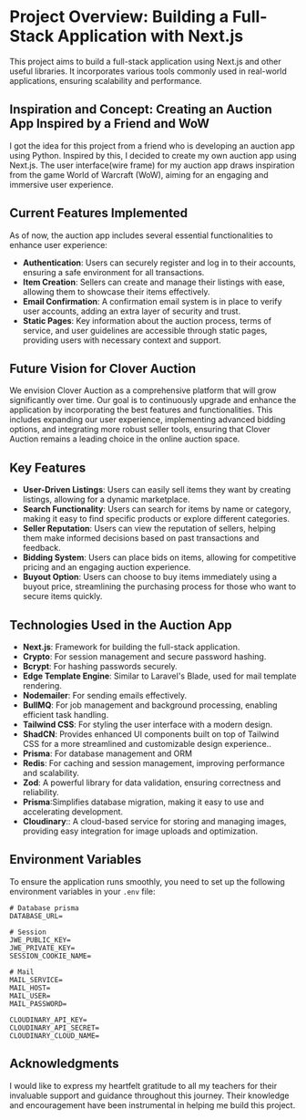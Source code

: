 # Project Overview: Building a Full-Stack Application with Next.js

This project aims to build a full-stack application using Next.js and other useful libraries. It incorporates various tools commonly used in real-world applications, ensuring scalability and performance.

## Inspiration and Concept: Creating an Auction App Inspired by a Friend and WoW

I got the idea for this project from a friend who is developing an auction app using Python. Inspired by this, I decided to create my own auction app using Next.js. The user interface(wire frame) for my auction app draws inspiration from the game World of Warcraft (WoW), aiming for an engaging and immersive user experience.

## Current Features Implemented

As of now, the auction app includes several essential functionalities to enhance user experience:

-   **Authentication**: Users can securely register and log in to their accounts, ensuring a safe environment for all transactions.
-   **Item Creation**: Sellers can create and manage their listings with ease, allowing them to showcase their items effectively.
-   **Email Confirmation**: A confirmation email system is in place to verify user accounts, adding an extra layer of security and trust.
-   **Static Pages**: Key information about the auction process, terms of service, and user guidelines are accessible through static pages, providing users with necessary context and support.

## Future Vision for Clover Auction

We envision Clover Auction as a comprehensive platform that will grow significantly over time. Our goal is to continuously upgrade and enhance the application by incorporating the best features and functionalities. This includes expanding our user experience, implementing advanced bidding options, and integrating more robust seller tools, ensuring that Clover Auction remains a leading choice in the online auction space.

## Key Features

-   **User-Driven Listings**: Users can easily sell items they want by creating listings, allowing for a dynamic marketplace.
-   **Search Functionality**: Users can search for items by name or category, making it easy to find specific products or explore different categories.
-   **Seller Reputation**: Users can view the reputation of sellers, helping them make informed decisions based on past transactions and feedback.
-   **Bidding System**: Users can place bids on items, allowing for competitive pricing and an engaging auction experience.
-   **Buyout Option**: Users can choose to buy items immediately using a buyout price, streamlining the purchasing process for those who want to secure items quickly.

## Technologies Used in the Auction App

-   **Next.js**: Framework for building the full-stack application.
-   **Crypto**: For session management and secure password hashing.
-   **Bcrypt**: For hashing passwords securely.
-   **Edge Template Engine**: Similar to Laravel's Blade, used for mail template rendering.
-   **Nodemailer**: For sending emails effectively.
-   **BullMQ**: For job management and background processing, enabling efficient task handling.
-   **Tailwind CSS**: For styling the user interface with a modern design.
-   **ShadCN**: Provides enhanced UI components built on top of Tailwind CSS for a more streamlined and customizable design experience..
-   **Prisma**: For database management and ORM
-   **Redis**: For caching and session management, improving performance and scalability.
-   **Zod**: A powerful library for data validation, ensuring correctness and reliability.
-   **Prisma**:Simplifies database migration, making it easy to use and accelerating development.
-   **Cloudinary**:: A cloud-based service for storing and managing images, providing easy integration for image uploads and optimization.  

## Environment Variables

To ensure the application runs smoothly, you need to set up the following environment variables in your `.env` file:

```plaintext
# Database prisma
DATABASE_URL=

# Session
JWE_PUBLIC_KEY=
JWE_PRIVATE_KEY=
SESSION_COOKIE_NAME=

# Mail
MAIL_SERVICE=
MAIL_HOST=
MAIL_USER=
MAIL_PASSWORD=

CLOUDINARY_API_KEY=
CLOUDINARY_API_SECRET=
CLOUDINARY_CLOUD_NAME=
```

## Acknowledgments

I would like to express my heartfelt gratitude to all my teachers for their invaluable support and guidance throughout this journey. Their knowledge and encouragement have been instrumental in helping me build this project.
